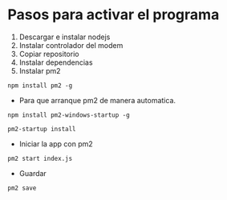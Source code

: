 # Pasos para activar el programa
1. Descargar e instalar nodejs
2. Instalar controlador del modem
3. Copiar repositorio
4. Instalar dependencias
5. Instalar pm2
```
npm install pm2 -g
``` 
- Para que arranque pm2 de manera automatica.
```
npm install pm2-windows-startup -g
```

```
pm2-startup install
```
- Iniciar la app con pm2
```
pm2 start index.js
```
- Guardar
```
pm2 save
```